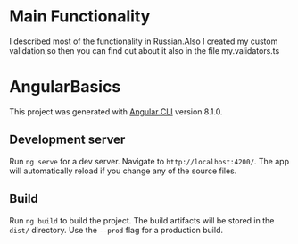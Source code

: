 <h1>Main Functionality</h1>

I described most of the functionality in Russian.Also I created my custom validation,so 
then you can find out about it also in the file my.validators.ts

# AngularBasics

This project was generated with [Angular CLI](https://github.com/angular/angular-cli) version 8.1.0.

## Development server

Run `ng serve` for a dev server. Navigate to `http://localhost:4200/`. The app will automatically reload if you change any of the source files.

## Build

Run `ng build` to build the project. The build artifacts will be stored in the `dist/` directory. Use the `--prod` flag for a production build.

